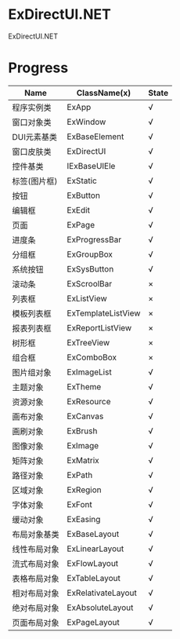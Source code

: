 # ExDirectUI.NET
ExDirectUI.NET

# Progress
| Name | ClassName(x) | State |
| ---- | ------------ | ----- |
|程序实例类|ExApp|√|
|窗口对象类|ExWindow|√|
|DUI元素基类|ExBaseElement|√|
|窗口皮肤类|ExDirectUI|√|
|控件基类|IExBaseUIEle|√|
|标签(图片框)|ExStatic|√|
|按钮|ExButton|√|
|编辑框|ExEdit|√|
|页面|ExPage|√|
|进度条|ExProgressBar|√|
|分组框|ExGroupBox|√|
|系统按钮|ExSysButton|√|
|滚动条|ExScroolBar|×|
|列表框|ExListView|×|
|模板列表框|ExTemplateListView|×|
|报表列表框|ExReportListView|×|
|树形框|ExTreeView|×|
|组合框|ExComboBox|×|
|图片组对象|ExImageList|√|
|主题对象|ExTheme|√|
|资源对象|ExResource|√|
|画布对象|ExCanvas|√|
|画刷对象|ExBrush|√|
|图像对象|ExImage|√|
|矩阵对象|ExMatrix|√|
|路径对象|ExPath|√|
|区域对象|ExRegion|√|
|字体对象|ExFont|√|
|缓动对象|ExEasing|√|
|布局对象基类|ExBaseLayout|√|
|线性布局对象|ExLinearLayout|√|
|流式布局对象|ExFlowLayout|√|
|表格布局对象|ExTableLayout|√|
|相对布局对象|ExRelativateLayout|√|
|绝对布局对象|ExAbsoluteLayout|√|
|页面布局对象|ExPageLayout|√|

